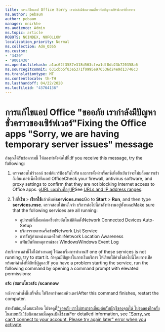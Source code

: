 ```yaml
---
title: การแก้ไขแอป Office Sorry เรากําลังมีข้อความเกี่ยวกับปัญหาเซิร์ฟเวอร์ชั่วคราว
ms.author: pebaum
author: pebaum
manager: mnirkhe
ms.audience: Admin
ms.topic: article
ROBOTS: NOINDEX, NOFOLLOW
localization_priority: Normal
ms.collection: Adm_O365
ms.custom:
- "3420"
- "9001430"
ms.openlocfilehash: a1ac62f3587e318d563cfea1df8db23b720358a6
ms.sourcegitcommit: 631cbb5f03e5371f0995e976536d24e9d13746c3
ms.translationtype: MT
ms.contentlocale: th-TH
ms.lasthandoff: 04/22/2020
ms.locfileid: "43764136"
---
```

# <a name="fixing-the-office-apps-sorry-we-are-having-temporary-server-issues-message"></a><span data-ttu-id="5d1da-102">การแก้ไขแอป Office "ขออภัย เรากําลังมีปัญหาชั่วคราวของเซิร์ฟเวอร์"</span><span class="sxs-lookup"><span data-stu-id="5d1da-102">Fixing the Office apps "Sorry, we are having temporary server issues" message</span></span>

<span data-ttu-id="5d1da-103">ถ้าคุณได้รับข้อความนี้ ให้ลองทําดังต่อไปนี้:</span><span class="sxs-lookup"><span data-stu-id="5d1da-103">If you receive this message, try the following:</span></span>

1. <span data-ttu-id="5d1da-104">ตรวจสอบไฟร์วอลล์ ซอฟต์แวร์ป้องกันไวรัส และการตั้งค่าพร็อกซีเพื่อยืนยันว่าจะไม่บล็อกการเข้าถึงอินเทอร์เน็ตไปยังแอป Office</span><span class="sxs-lookup"><span data-stu-id="5d1da-104">Check your firewall, antivirus software, and proxy settings to confirm that they are not blocking Internet access to Office apps.</span></span> <span data-ttu-id="5d1da-105">ดู[URL และช่วงที่อยู่ IP](https://docs.microsoft.com/office365/enterprise/urls-and-ip-address-ranges)</span><span class="sxs-lookup"><span data-stu-id="5d1da-105">See [URLs and IP address ranges](https://docs.microsoft.com/office365/enterprise/urls-and-ip-address-ranges).</span></span>

2. <span data-ttu-id="5d1da-106">ไปที่**เริ่ม** > **เรียกใช้**แล้วพิมพ์**services.msc**</span><span class="sxs-lookup"><span data-stu-id="5d1da-106">Go to **Start** > **Run**, and then type **services.msc**.</span></span> <span data-ttu-id="5d1da-107">ตรวจสอบให้แน่ใจว่า บริการต่อไปนี้กําลังทํางานอยู่ทั้งหมด:</span><span class="sxs-lookup"><span data-stu-id="5d1da-107">Make sure that the following services are all running:</span></span>
    - <span data-ttu-id="5d1da-108">อุปกรณ์ที่เชื่อมต่อเครือข่ายอัตโนมัติติดตั้ง</span><span class="sxs-lookup"><span data-stu-id="5d1da-108">Network Connected Devices Auto-Setup</span></span>
    - <span data-ttu-id="5d1da-109">บริการรายการเครือข่าย</span><span class="sxs-lookup"><span data-stu-id="5d1da-109">Network List Service</span></span>
    - <span data-ttu-id="5d1da-110">การรับรู้ตําแหน่งบนเครือข่าย</span><span class="sxs-lookup"><span data-stu-id="5d1da-110">Network Location Awareness</span></span>
    - <span data-ttu-id="5d1da-111">แฟ้มบันทึกเหตุการณ์ของ Windows</span><span class="sxs-lookup"><span data-stu-id="5d1da-111">Windows Event Log</span></span>

<span data-ttu-id="5d1da-112">ถ้าบริการเหล่านี้ไม่ได้ทํางานอยู่ ให้ลองเริ่มการทํางาน</span><span class="sxs-lookup"><span data-stu-id="5d1da-112">If one of these services is not running, try to start it.</span></span> <span data-ttu-id="5d1da-113">ถ้าคุณมีปัญหาในการเริ่มบริการ ให้เรียกใช้คําสั่งต่อไปนี้โดยการเปิดพร้อมท์คําสั่งที่มีสิทธิ์ผู้ดูแล:</span><span class="sxs-lookup"><span data-stu-id="5d1da-113">If you have a problem starting the service, run the following command by opening a command prompt with elevated permissions:</span></span>

<span data-ttu-id="5d1da-114">**sfc /สแกนโนว**</span><span class="sxs-lookup"><span data-stu-id="5d1da-114">**sfc /scannow**</span></span>

<span data-ttu-id="5d1da-115">หลังจากคําสั่งนี้เสร็จสิ้น ให้รีสตาร์ทคอมพิวเตอร์</span><span class="sxs-lookup"><span data-stu-id="5d1da-115">After this command finishes, restart the computer.</span></span>

<span data-ttu-id="5d1da-116">สําหรับข้อมูลโดยละเอียด โปรดดูที่["ขออภัย เราไม่สามารถเชื่อมต่อกับบัญชีของคุณได้ โปรดลองอีกครั้งในภายหลัง"ข้อผิดพลาดเมื่อคุณเปิดใช้งาน](https://docs.microsoft.com/office/troubleshoot/activation-installation/issue-when-activate-office-from-office-365)</span><span class="sxs-lookup"><span data-stu-id="5d1da-116">For detailed information, see ["Sorry, we can't connect to your account. Please try again later" error when you activate](https://docs.microsoft.com/office/troubleshoot/activation-installation/issue-when-activate-office-from-office-365).</span></span>